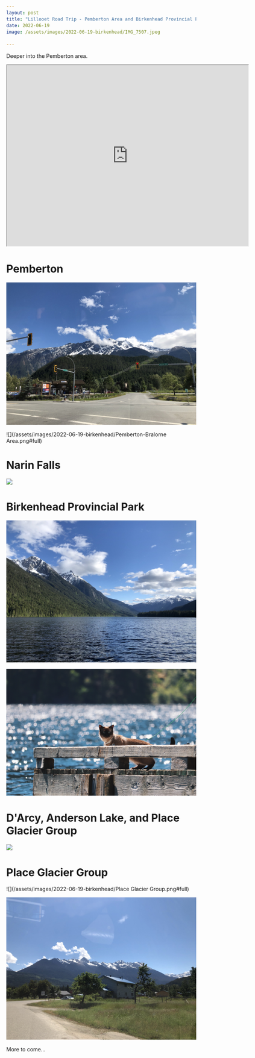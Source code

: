 ```yaml
---
layout: post
title: "Lillooet Road Trip - Pemberton Area and Birkenhead Provincial Park"
date: 2022-06-19 
image: /assets/images/2022-06-19-birkenhead/IMG_7507.jpeg

---
```

Deeper into the Pemberton area.

<iframe src="https://www.google.com/maps/d/embed?mid=18Fz9DSCZHIBOv9BXNI8HiEsMuWnS0dQ&ehbc=2E312F" width="640" height="480"></iframe>

# Pemberton
![](/assets/images/2022-06-19-birkenhead/IMG_2845.JPEG)

![](/assets/images/2022-06-19-birkenhead/Pemberton-Bralorne Area.png#full)

# Narin Falls
![](/assets/images/2022-06-19-birkenhead/IMG_2827.jpeg#full)

# Birkenhead Provincial Park
![](/assets/images/2022-06-19-birkenhead/IMG_2901.jpeg)

![](/assets/images/2022-06-19-birkenhead/IMG_6731.jpeg)

# D'Arcy, Anderson Lake, and Place Glacier Group
![](/assets/images/2022-06-19-birkenhead/IMG_2994.jpeg#full)

# Place Glacier Group
![](/assets/images/2022-06-19-birkenhead/Place Glacier Group.png#full)

![](/assets/images/2022-06-19-birkenhead/IMG_2997.jpeg)

More to come...
